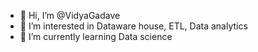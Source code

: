 - 👋 Hi, I’m @VidyaGadave
- 👀 I’m interested in Dataware house, ETL, Data analytics
- 🌱 I’m currently learning Data science


<!---
VidyaGadave/VidyaGadave is a ✨ special ✨ repository because its `README.md` (this file) appears on your GitHub profile.
You can click the Preview link to take a look at your changes.
--->

